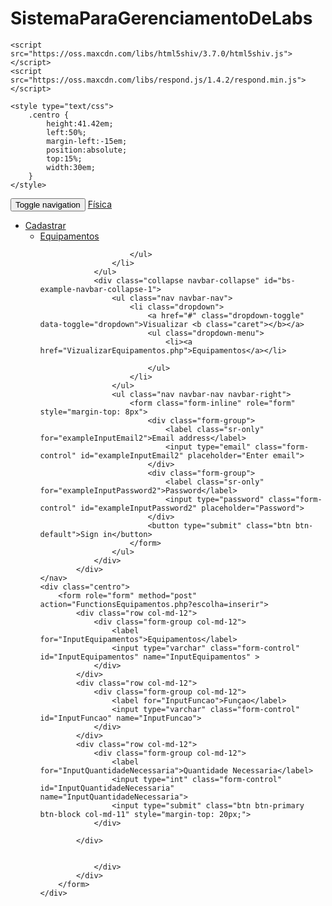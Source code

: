 SistemaParaGerenciamentoDeLabs
==============================
<!DOCTYPE html>
<html lang="pt">
<head>
    <meta charset="utf-8">
    <meta http-equiv="X-UA-Compatible" content="IE=edge">
    <meta name="viewport" content="width=device-width, initial-scale=1">
    <link href="css/bootstrap.min.css" rel="stylesheet">

    <script src="https://oss.maxcdn.com/libs/html5shiv/3.7.0/html5shiv.js"></script>
    <script src="https://oss.maxcdn.com/libs/respond.js/1.4.2/respond.min.js"></script>

    <style type="text/css">
        .centro {
            height:41.42em;
            left:50%;
            margin-left:-15em;
            position:absolute;
            top:15%;
            width:30em;
        }
    </style>

</head>
<body>
<div class="container-fluid">
    <nav class="navbar navbar-inverse" role="navigation">
        <div class="container-fluid">
            <div class="navbar-header">
                <button type="button" class="navbar-toggle" data-toggle="collapse" data-target="#bs-example-navbar-collapse-1">
                    <span class="sr-only">Toggle navigation</span>
                    <span class="icon-bar"></span>
                    <span class="icon-bar"></span>
                    <span class="icon-bar"></span>
                </button>
                <a class="navbar-brand" href="#">Física</a>
            </div>
            <div class="collapse navbar-collapse" id="bs-example-navbar-collapse-1">
                <ul class="nav navbar-nav">
                    <li class="dropdown">
                        <a href="#" class="dropdown-toggle" data-toggle="dropdown">Cadastrar<b class="caret"></b></a>
                        <ul class="dropdown-menu">
                            <li><a href="CadastrarEquipamentos.php">Equipamentos</a></li>

                        </ul>
                    </li>
                </ul>
                <div class="collapse navbar-collapse" id="bs-example-navbar-collapse-1">
                    <ul class="nav navbar-nav">
                        <li class="dropdown">
                            <a href="#" class="dropdown-toggle" data-toggle="dropdown">Visualizar <b class="caret"></b></a>
                            <ul class="dropdown-menu">
                                <li><a href="VizualizarEquipamentos.php">Equipamentos</a></li>

                            </ul>
                        </li>
                    </ul>
                    <ul class="nav navbar-nav navbar-right">
                        <form class="form-inline" role="form" style="margin-top: 8px">
                            <div class="form-group">
                                <label class="sr-only" for="exampleInputEmail2">Email address</label>
                                <input type="email" class="form-control" id="exampleInputEmail2" placeholder="Enter email">
                            </div>
                            <div class="form-group">
                                <label class="sr-only" for="exampleInputPassword2">Password</label>
                                <input type="password" class="form-control" id="exampleInputPassword2" placeholder="Password">
                            </div>
                            <button type="submit" class="btn btn-default">Sign in</button>
                        </form>
                    </ul>
                </div>
            </div>
    </nav>
    <div class="centro">
        <form role="form" method="post" action="FunctionsEquipamentos.php?escolha=inserir">
            <div class="row col-md-12">
                <div class="form-group col-md-12">
                    <label for="InputEquipamentos">Equipamentos</label>
                    <input type="varchar" class="form-control" id="InputEquipamentos" name="InputEquipamentos" >
                </div>
            </div>
            <div class="row col-md-12">
                <div class="form-group col-md-12">
                    <label for="InputFuncao">Funçao</label>
                    <input type="varchar" class="form-control" id="InputFuncao" name="InputFuncao">
                </div>
            </div>
            <div class="row col-md-12">
                <div class="form-group col-md-12">
                    <label for="InputQuantidadeNecessaria">Quantidade Necessaria</label>
                    <input type="int" class="form-control" id="InputQuantidadeNecessaria" name="InputQuantidadeNecessaria">
                    <input type="submit" class="btn btn-primary btn-block col-md-11" style="margin-top: 20px;">
                </div>

            </div>


                </div>
            </div>
        </form>
    </div>
</div>


<script src="https://ajax.googleapis.com/ajax/libs/jquery/1.11.0/jquery.min.js"></script>
<script src="js/bootstrap.min.js"></script>
</body>
</html>
